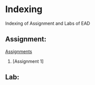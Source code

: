 # Indexing 
Indexing of Assignment and Labs of EAD

## Assignment:
[Assignments](https://github.com/Avimyo/EAD/tree/main/Assignment)
1. [Assignment 1]

## Lab: